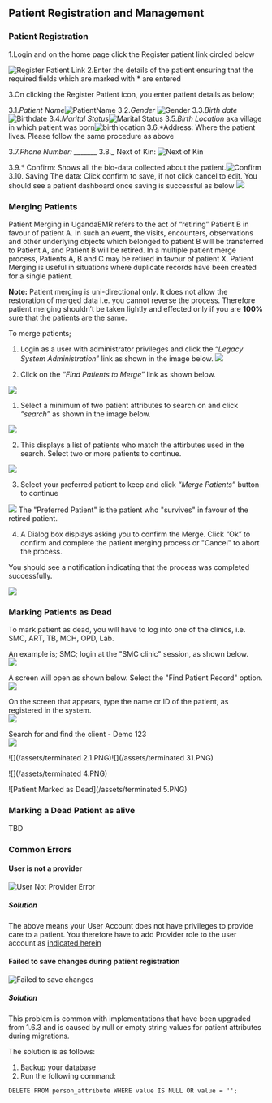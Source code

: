 ## Patient Registration and Management

### Patient Registration

1.Login and on the home page click the Register patient link circled below

![Register Patient Link](images/register_patient_link.png)
2.Enter the details of the patient ensuring that the required fields which are marked with \* are entered

3.On clicking the Register Patient icon, you enter patient details as below;

3.1._Patient Name_![PatientName](images/name.png)
3.2._Gender_ ![Gender](images/gender.png)
3.3._Birth date_ ![Birthdate](images/birth_date.png)
 3.4._Marital Status_![Marital Status](images/marital_status.png)
 3.5._Birth Location_ aka village in which patient was born![birthlocation](images/birth_location.png)
 3.6.\*Address: Where the patient lives. Please follow the same procedure as above

3.7._Phone Number: \_\__\_\__\_\_
3.8.\_ Next of Kin: ![Next of Kin](images/next_of_kin.png)

3.9.\* Confirm: Shows all the bio-data collected about the patient.![Confirm](images/confirmation.png)
3.10. Saving The data: Click confirm to save, if not click cancel to edit. You should see a patient dashboard once saving is successful as below ![](images/patient_dashboard.png)

### Merging Patients

Patient Merging in UgandaEMR refers to the act of “retiring” Patient B in favour of patient A. In such an event, the visits, encounters, observations and other underlying objects which belonged to patient B will be transferred to Patient A, and Patient B will be retired. In a multiple patient merge process, Patients A, B and C may be retired in favour of patient X. Patient Merging is useful in situations where duplicate records have been created for a single patient.

**Note:** Patient merging is uni-directional only. It does not allow the restoration of merged data i.e. you cannot reverse the process. Therefore patient merging shouldn’t be taken lightly and effected only if you are **100%** sure that the patients are the same.

To merge patients;

1. Login as a user with administrator privileges and click the “_Legacy System Administration_” link as shown in the image below.
  ![](/assets/patient_merge1.png)

2. Click on the _“Find Patients to Merge_” link as shown below.

  ![](/assets/patient_merge2.png)


1. Select a minimum of two patient attributes to search on and click _“search”_ as shown in the image below.

  ![](/assets/patient_merge3.png)

2. This displays a list of patients who match the attirbutes used in the search. Select two or more patients to continue.

  ![](/assets/patient_merge4.png)

3. Select your preferred patient to keep and click _“Merge Patients”_ button to continue

  ![](/assets/patient_merge5.png)
  The "Preferred Patient" is the patient who "survives" in favour of the retired patient.

4. A Dialog box displays asking you to confirm the Merge. Click “Ok” to confirm and complete the patient merging process or "Cancel" to abort the process.

  You should see a notification indicating that the process was completed successfully.

  ![](/assets/patient_merge6.png)


### Marking Patients as Dead

To mark patient as dead, you will have to log into one of the clinics, i.e. SMC, ART, TB, MCH, OPD, Lab.

An example is; SMC;  login at the "SMC clinic" session, as shown below.  
![](SMC12.png)

A screen will open as shown below. Select the "Find Patient Record" option.  
![](SMC11.png)

On the screen that appears, type the name or ID of the patient, as registered in the system.  
![](SMC13.png)

Search for and find the client - Demo 123  
![](/assets/terminated1.jpg)

![](/assets/terminated 2.1.PNG)![](/assets/terminated 31.PNG)

![](/assets/terminated 4.PNG)

![Patient Marked as Dead](/assets/terminated 5.PNG)

### Marking a Dead Patient as alive

TBD

### Common Errors

#### User is not a provider

![User Not Provider Error](images/logged_in_user_not_provider.png)

##### Solution

The above means your User Account does not have privileges to provide care to a patient. You therefore have to add Provider role to the user account as [indicated herein](making_an_existing_user_a_provider.md)

#### Failed to save changes during patient registration 
![Failed to save changes](/assets/user_registration_failed_to_save_changes.jpeg)

##### Solution

This problem is common with implementations that have been upgraded from 1.6.3 and is caused by null or empty string values for patient attributes during migrations. 

The solution is as follows:
1. Backup your database 
2. Run the following command:

`DELETE FROM person_attribute WHERE value IS NULL OR value = '';`
